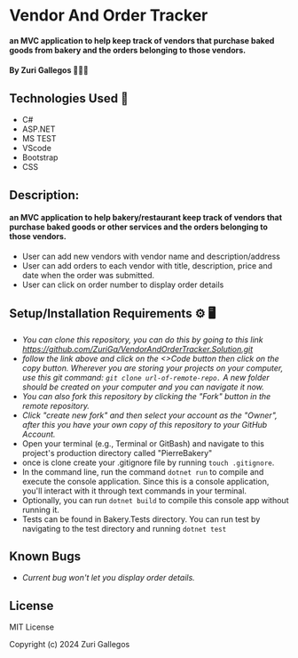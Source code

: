 # Vendor And Order Tracker

#### an MVC application to help keep track of vendors that purchase baked goods from bakery and the orders belonging to those vendors.

#### By Zuri Gallegos 👩🏾‍💻

## Technologies Used 🚀

* C#
* ASP.NET
* MS TEST
* VScode
* Bootstrap
* CSS


## Description: 
#### an MVC application to help bakery/restaurant keep track of vendors that purchase baked goods or other services and the orders belonging to those vendors.
* User can add new vendors with vendor name and description/address
* User can add orders to each vendor with title, description, price and date when the order was submitted. 
* User can click on order number to display order details



## Setup/Installation Requirements ⚙️ 🖥️

* _You can clone this repository, you can do this by going to this link https://github.com/ZuriGa/VendorAndOrderTracker.Solution.git_
* _follow the link above and click on the <>Code button then click on the copy button. Wherever you are storing your projects on your computer, use this git command: `git clone url-of-remote-repo.` A new folder should be created on your computer and you can navigate it now._
* _You can also fork this repository by clicking the "Fork" button in the remote repository._
* _Click "create new fork" and then select your account as the "Owner", after this you have your own copy of this repository to your GitHub Account._
* Open your terminal (e.g., Terminal or GitBash) and navigate to this project's production directory called "PierreBakery"
* once is clone create your .gitignore file by running `touch .gitignore`.
* In the command line, run the command `dotnet run` to compile and execute the console application. Since this is a console application, you'll interact with it through text commands in your terminal.
* Optionally, you can run `dotnet build` to compile this console app without running it.
* Tests can be found in Bakery.Tests directory. You can run test by navigating to the test directory and running `dotnet test`


## Known Bugs 

* _Current bug won't let you display order details._


## License

MIT License

Copyright (c) 2024 Zuri Gallegos
